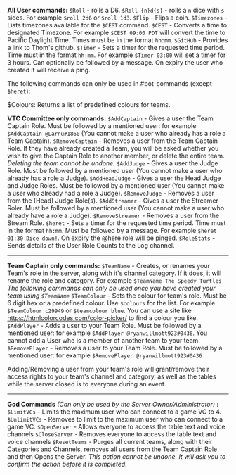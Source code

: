**All User commands:**
`$Roll` - rolls a D6.
`$Roll {n}d{s}` - rolls a `n` dice with `s` sides. For example `$roll 2d6` or `$roll 1d3`.
`$Flip` - Flips a coin.
`$Timezones` - Lists timezones available for the `$CEST` command.
`$CEST` - Converts a time to designated Timezone. For example `$CEST 09:00 PDT` will convert the time to Pacific Daylight Time. Times must be in the format `hh:mm`. 
`$GitHub` - Provides a link to Thom's github.
`$Timer` - Sets a timer for the requested time period. Time must in the format `hh:mm`. For example `$Timer 03:00` will set a timer for 3 hours. Can optionally be followed by a message. On expiry the user who created it will receive a ping.

The following commands can only be used in #bot-commands (except `$heret`):

$Colours: Returns a list of predefined colours for teams.

**VTC Committee only commands:**
`$AddCaptain` - Gives a user the Team Captain Role. Must be followed by a mentioned user: for example `$AddCaptain @Larnu#1860` (You cannot make a user who already has a role a Team Captain).
`$RemoveCaptain` - Removes a user from the Team Captain Role. If they have already created a Team, you will be asked whether you wish to give the Captain Role to another member, or delete the entire team. *Deleting the team cannot be undone.*
`$AddJudge` - Gives a user the Judge Role. Must be followed by a mentioned user (You cannot make a user who already has a role a Judge).
`$AddHeadJudge` - Gives a user the Head Judge and Judge Roles. Must be followed by a mentioned user (You cannot make a user who already had a role a Judge).
`$RemoveJudge` - Removes a user from the (Head) Judge Role(s).
`$AddStreamer` - Gives a user the Streamer Roler. Must be followed by a mentioned user (You cannot make a user who already have a role a Judge).
`$RemoveStreamer` - Removes a user from the Stream Role.
`$heret` - Sets a timer for the requested time period. Time must in the format `hh:mm`. Must be followed by a message. For example `$heret 01:30 Dice down!`. On expiry the @here role will be pinged.
`$RoleStats` - Sends details of the User Role Counts to the Log channel.

-----

**Team Captain only commands:**
`$TeamName` - Creates, or renames your Team's role in the server, along with it's channel category. If it does, it will rename the role and category. For example `$TeamName The Speedy Turtles`
*The following commands can only be used once you have created your team using `$TeamName`*
`$TeamColour` - Sets the colour for team's role. Must be 6 digit hex or a predefined colour. Use `$colours` for the list. For example `$TeamColour c29949` or `$teamcolour blue`. You can use a site like <https://htmlcolorcodes.com/color-picker/> to find a colour you like.
`$AddPlayer` - Adds a user to your Team Role. Must be followed by a mentioned user: for example `$AddPlayer @ryanwillmott923#0436`. You cannot add a User who is a member of another team to your team.
`$RemovePlayer`  - Removes a user to your Team Role. Must be followed by a mentioned user: for example `$RemovePlayer @ryanwillmott923#0436`

Adding/Removing a user from your team's role will grant/remove their access rights to your team's channel and category, as well as the tables while the server closed is to everyone during an event.

-----

**God Commands** *(Can only be used by the Server Owner/Administrator)* **:** 
`$LimitVCs` - Limits the maximum user who can connect to a game VC to 4.
`$UnlimitVCs` - Removes to limit to the maximum user who can connect to a game VC.
`$OpenServer` - Allows everyone to access the table text and voice channels
`$CloseServer` - Removes everyone to access the table text and voice channels
`$ResetTeams` - Purges all current teams, along with their Categories and Channels, removes all users from the Team Captain Role and then Opens the Server. *This action cannot be undone. It will ask you to confirm the action before it is completed.*